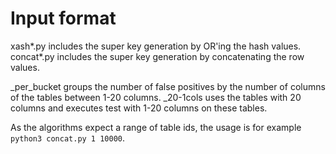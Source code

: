 # Input format

xash*.py includes the super key generation by OR'ing the hash values.  
concat*.py includes the super key generation by concatenating the row values.

_per_bucket groups the number of false positives by the number of columns of the tables between 1-20 columns.
_20-1cols uses the tables with 20 columns and executes test with 1-20 columns on these tables.

As the algorithms expect a range of table ids, the usage is for example `python3 concat.py 1 10000`.